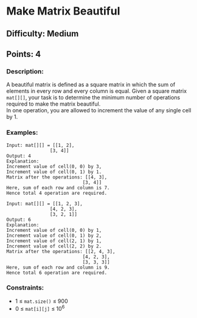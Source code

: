 # Make Matrix Beautiful
## Difficulty: Medium
## Points: 4
### Description:
A beautiful matrix is defined as a square matrix in which the sum of elements in every row and every column is equal. Given a square matrix `mat[][]`, your task is to determine the minimum number of operations required to make the matrix beautiful.  
In one operation, you are allowed to increment the value of any single cell by 1.

### Examples:
```
Input: mat[][] = [[1, 2], 
                [3, 4]]
Output: 4
Explanation:
Increment value of cell(0, 0) by 3, 
Increment value of cell(0, 1) by 1. 
Matrix after the operations: [[4, 3], 
                            [3, 4]]
Here, sum of each row and column is 7.
Hence total 4 operation are required.
```
```
Input: mat[][] = [[1, 2, 3],
                [4, 2, 3],
                [3, 2, 1]]
Output: 6
Explanation: 
Increment value of cell(0, 0) by 1, 
Increment value of cell(0, 1) by 2, 
Increment value of cell(2, 1) by 1, 
Increment value of cell(2, 2) by 2. 
Matrix after the operations: [[2, 4, 3], 
                            [4, 2, 3],
                            [3, 3, 3]] 
Here, sum of each row and column is 9.
Hence total 6 operation are required.
```

### Constraints:
- 1 ≤ `mat.size()` ≤ 900
- 0 ≤ `mat[i][j]` ≤ 10<sup>6</sup>